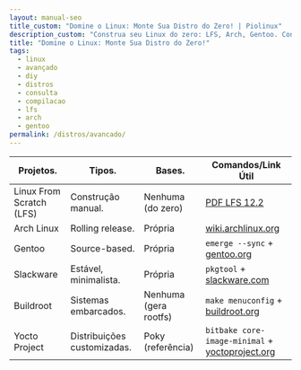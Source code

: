 ```yaml
---
layout: manual-seo
title_custom: "Domine o Linux: Monte Sua Distro do Zero! | Piolinux"
description_custom: "Construa seu Linux do zero: LFS, Arch, Gentoo. Controle total, performance máxima e aprendizado profundo!"
title: "Domine o Linux: Monte Sua Distro do Zero!"
tags:
  - linux
  - avançado
  - diy
  - distros
  - consulta
  - compilacao
  - lfs
  - arch
  - gentoo
permalink: /distros/avancado/
---
```







<section>






  <table class="evergreen-table">
  <thead>
    <tr>
      <th>Projetos.</th>
      <th>Tipos.</th>
      <th>Bases.</th>
      <th>Comandos/Link Útil</th>
    </tr>
  </thead>
  <tbody>
    <tr>
      <td data-label="Projeto">Linux From Scratch (LFS)</td>
      <td data-label="Tipo">Construção manual.</td>
      <td data-label="Base">Nenhuma (do zero)</td>
      <td data-label="Comando/Link Útil"><a href="https://www.linuxfromscratch.org/lfs/downloads/stable/LFS-BOOK-12.2.pdf">PDF LFS 12.2</a></td>
    </tr>
    <tr>
      <td data-label="Projeto">Arch Linux</td>
      <td data-label="Tipo">Rolling release.</td>
      <td data-label="Base">Própria</td>
      <td data-label="Comando/Link Útil"><a href="https://wiki.archlinux.org">wiki.archlinux.org</a></td>
    </tr>
    <tr>
      <td data-label="Projeto">Gentoo</td>
      <td data-label="Tipo">Source-based.</td>
      <td data-label="Base">Própria</td>
      <td data-label="Comando/Link Útil"><code>emerge --sync</code> + <a href="https://gentoo.org">gentoo.org</a></td>
    </tr>
    <tr>
      <td data-label="Projeto">Slackware</td>
      <td data-label="Tipo">Estável, minimalista.</td>
      <td data-label="Base">Própria</td>
      <td data-label="Comando/Link Útil"><code>pkgtool</code> + <a href="http://www.slackware.com">slackware.com</a></td>
    </tr>
    <tr>
      <td data-label="Projeto">Buildroot</td>
      <td data-label="Tipo">Sistemas embarcados.</td>
      <td data-label="Base">Nenhuma (gera rootfs)</td>
      <td data-label="Comando/Link Útil"><code>make menuconfig</code> + <a href="https://buildroot.org">buildroot.org</a></td>
    </tr>
    <tr>
      <td data-label="Projeto">Yocto Project</td>
      <td data-label="Tipo">Distribuições customizadas.</td>
      <td data-label="Base">Poky (referência)</td>
      <td data-label="Comando/Link Útil"><code>bitbake core-image-minimal</code> + <a href="https://yoctoproject.org">yoctoproject.org</a></td>
    </tr>
  </tbody>
</table>



</section>



<script type="application/ld+json">
{
  "@context": "https://schema.org",
  "@type": "Table",
  "name": "Distros Linux Avançadas / DIY — Monte do Zero",
  "description": "Projetos para quem quer controle total: compilar tudo, entender o sistema por dentro e construir seu próprio Linux.",
  "inLanguage": "pt-BR",
  "url": "{{ page.url | absolute_url }}",
  "mainEntityOfPage": {
    "@type": "WebPage",
    "@id": "{{ page.url | absolute_url }}"
  },
  "author": {
    "@type": "Person",
    "name": "Equipe Piolinux"
  },
  "publisher": {
    "@type": "Organization",
    "name": "Piolinux",
    "logo": {
      "@type": "ImageObject",
      "url": "https://piolinux.com/logo-512.png",
      "width": 512,
      "height": 512
    }
  },
  "datePublished": "2025-09-17T10:00:00+00:00",
  "dateModified": "{{ page.last_modified_at | date_to_rfc3339 }}"
}
</script>


